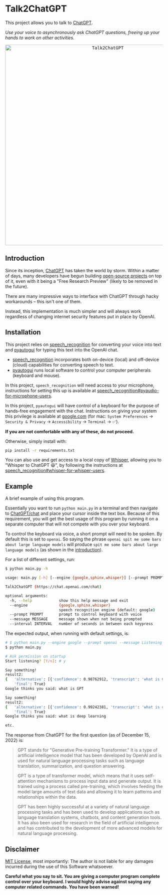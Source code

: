 # Talk2ChatGPT

This project allows you to talk to [ChatGPT](https://chat.openai.com/chat).

_Use your voice to asynchronously ask ChatGPT questions, freeing up your hands to work on other activities._

<div align='center'>
  <kbd>
    <a href='https://chat.openai.com/chat'>
      <img src='http://g.recordit.co/y5mFXR81F8.gif' title='Talk2ChatGPT' width='' alt='Talk2ChatGPT' height=640/>
    </a>
  </kbd>
</div>

## Introduction

Since its inception, [ChatGPT](https://openai.com/blog/chatgpt/) has taken the world by storm. Within a matter of days, many developers have begun building [open-source projects](https://github.com/search?q=chatgpt) on top of it, even with it being a "Free Research Preview" (likely to be removed in the future).

There are many impressive ways to interface with ChatGPT through hacky workarounds – this isn't one of them.

Instead, this implementation is much simpler and will always work regardless of changing internet security features put in place by OpenAI.

## Installation

This project relies on [speech_recognition](https://github.com/Uberi/speech_recognition) for converting your voice into text and [pyautogui](https://github.com/asweigart/pyautogui) for typing this text into the OpenAI chat.

- [speech_recognition](https://github.com/Uberi/speech_recognition) incorporates both on-device (local) and off-device (cloud) capabilities for converting speech to text.
- [pyautogui](https://github.com/asweigart/pyautogui) runs local software to control your computer peripherals (keyboard and mouse).

In this project, `speech_recognition` will need access to your microphone, instructions for setting this up is available at [speech_recognition#pyaudio-for-microphone-users](https://github.com/Uberi/speech_recognition#pyaudio-for-microphone-users).

In this project, `pyautogui` will have control of a keyboard for the purpose of hands-free engagement with the chat. Instructions on giving your system this privilege is available at [google.com](https://www.google.com) (for mac: `System Preferences` → `Security & Privacy` → `Accessibility` → `Terminal` → ✅).

**If you are not comfortable with any of these, do not proceed.**

Otherwise, simply install with:

```bash
pip install -r requirements.txt
```

You can also use and get access to a local copy of [Whisper](https://openai.com/blog/whisper/), allowing you to "Whisper to ChatGPT 😆", by following the instructions at [speech_recognition#whisper-for-whisper-users](https://github.com/Uberi/speech_recognition#whisper-for-whisper-users).

## Example

A brief example of using this program.

Essentially you want to run `python main.py` in a terminal and then navigate to [ChatGPT/chat](https://chat.openai.com/chat) and place your cursor inside the text box. Because of this requirement, you will get the best usage of this program by running it on a separate computer that will not compete with you over your keyboard.

To control the keyboard via voice, a short prompt will need to be spoken. By default this is set to `openai`. So saying the phrase `openai spit me some bars about large language models` will produce `spit me some bars about large language models` (as shown in the [introduction](#introduction)).

For a list of different settings, run:

```bash
$ python main.py -h

usage: main.py [-h] [--engine {google,sphinx,whisper}] [--prompt PROMPT] [--message MESSAGE] [--interval INTERVAL]

Talk2ChatGPT (https://chat.openai.com/chat)

optional arguments:
  -h, --help            show this help message and exit
  --engine              {google,sphinx,whisper}
                        speech recognition engine (default: google)
  --prompt PROMPT       prompt to control keyboard with voice
  --message MESSAGE     message shown when not being prompted
  --interval INTERVAL   number of seconds in between each keypress
```

The expected output, when running with default settings, is:

```bash
# $ python main.py --engine google --prompt openai --message Listening --interval 1e-2
$ python main.py

# Ask permission on startup
Start listening? [Y/n]: # y

Say something!
result2:
{   'alternative': [{'confidence': 0.98762912, 'transcript': 'what is GPT'}],
    'final': True}
Google thinks you said: what is GPT

Say something!
result2:
{   'alternative': [{'confidence': 0.99242381, 'transcript': 'what is deep learning'}],
    'final': True}
Google thinks you said: what is deep learning

etc.
```

The response from ChatGPT for the first question (as of December 15, 2022) is:

> GPT stands for "Generative Pre-training Transformer." It is a type of artificial intelligence model that has been developed by OpenAI and is used for natural language processing tasks such as language translation, summarization, and question answering.
>
> GPT is a type of transformer model, which means that it uses self-attention mechanisms to process input data and generate output. It is trained using a process called pre-training, which involves feeding the model large amounts of text data and allowing it to learn patterns and relationships within the data.
>
> GPT has been highly successful at a variety of natural language processing tasks and has been used to develop applications such as language translation systems, chatbots, and content generation tools. It has also been used for research in the field of artificial intelligence and has contributed to the development of more advanced models for natural language processing.

## Disclaimer

[MIT License](LICENSE), most importantly: The author is not liable for any damages incurred during the use of this Software whatsoever.

**Careful what you say to sit. You are giving a computer program complete control over your keyboard. I would highly advise against saying any computer related commands. You have been warned!**
